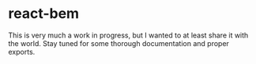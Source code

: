 # react-bem

This is very much a work in progress, but I wanted to at least share it with the world. Stay tuned for some thorough documentation and proper exports.
